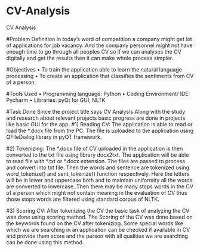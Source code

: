 # CV-Analysis
CV Analysis

#Problem Definition
In today’s word of competition a company might get lot of applications for job vacancy. And the company personnel might not have enough time to go through all peoples CV so if we can analyses the CV digitally and get the results then it can make whole process simpler.

#Objectives
•	To train the application able to learn the natural language processing
•	To create an application that classifies the sentiments from CV of a person.

#Tools Used
•	Programming language: Python
•	Coding Environment/ IDE: Pycharm
•	Libraries: pyQt for GUI, NLTK

#Task Done
Since the project title says CV Analysis Along with the study and research about relevant projects basic progress are done in projects like basic GUI for the app.
#1)	Reading CV:
The application is able to read or load the *.docx file from the PC. The file is uploaded to the application using QFileDialog library in pyQT framework.

#2)	Tokenizing:
The *.docx file of CV uploaded in the application is then converted to the txt file using library docx2txt. The application will be able to read file with *.txt or *.docx extension. The files are passed to process and convert into txt file. Then the words and sentence are tokenized using word_tokenize() and sent_tokenize() function respectively. Here the letters will be in lower and uppercase both and to maintain uniformity all the words are converted to lowercase. 
Then there may be many stops words in the CV of a person which might not contain meaning in the evaluation of CV thus those stops words are filtered using standard corpus of NLTK. 

#3)	Scoring CV:
After tokenizing the CV the basic task of analyzing the CV was done using scoring method. The Scoring of the CV was done based on the keywords found on the CV after tokenizing. Some special words like which we are searching in an application can be checked if available in CV and provide them score and the person with all qualities we are searching can be done using this method. 
